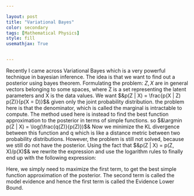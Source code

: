```yaml
---

layout: post
title: "Variational Bayes"
color: secondary
tags: [Mathematical Physics]
style: fill
usemathjax: True


---
```

Recently I came across Variational Bayes which is a very powerful technique in bayesian inference. 
The idea is that we want to find out a posterior using bayes theorem. 
Formulating the problem:
$Z, X$ are in general vectors belonging to some spaces, where Z is a set representing the latent parameters and X is the data values. 
We want $&p(Z | X) = \frac{p(X | Z) p(Z)}{p(X = D)}$&
given only the joint probability distribution.
the problem here is that the denominator, which is called the marginal is intractable to compute. 
The method used here is instead to find the best function approximation to the posterior in terms of simple functions. 
so 
$&\argmin p(Z | X) = \log(\frac{q(Z)}{p(Z)})$&
Now we minimize the KL divergence between this function and q which is like a distance metric between two probability distributions. 
However, the problem is still not solved, because we still do not have the posterior. 
Using the fact that $&p(Z | X) = p(Z, X)/p(X)$& we rewrite the expression and use the logarithm rules to finally end up with the following expression:

Here, we simply need to maximize the first term, to get the best simple function approximation of the posterior. The second term is called the model evidence and hence the first term is called the Evidence Lower Bound.
